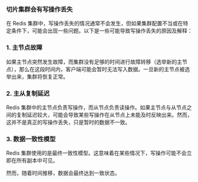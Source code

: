 ### 切片集群会有写操作丢失

在 Redis 集群中，写操作丢失的情况通常不会发生，但如果集群配置不当或在特定条件下，可能会出现一些问题。以下是一些可能导致写操作丢失的原因及解释：

### 1. 主节点故障

如果主节点突然发生故障，而集群没有足够的时间进行故障转移（选举新的主节点），那么在这段时间内，客户端可能会暂时无法写入数据。一旦新的主节点被选举出来，集群将恢复正常。

### 2. 主从复制延迟

Redis 集群中的主节点负责写操作，而从节点负责读操作。如果主节点与从节点之间的复制延迟较大，可能会导致某些写操作在从节点上未能及时反映出来。然而，这并不是真正的写操作丢失，只是暂时的数据不一致。

### 3. 数据一致性模型

Redis 集群使用的是最终一致性模型。这意味着在某些情况下，写操作可能不会立即在所有副本中可见。

然而，随着时间推移，数据会最终达到一致状态。





